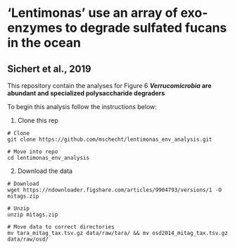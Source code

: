 # ‘Lentimonas’ use an array of exo-enzymes to degrade sulfated fucans in the ocean
## Sichert et al., 2019

This repository contain the analyses for Figure 6 ***Verrucomicrobia* are abundant and specialized polysaccharide degraders**

To begin this analysis follow the instructions below:

1. Clone this rep
```
# Clone
git clone https://github.com/mschecht/lentimonas_env_analysis.git

# Move into repo
cd lentimonas_env_analysis
```

2. Download the data
```
# Download
wget https://ndownloader.figshare.com/articles/9904793/versions/1 -O mitags.zip

# Unzip
unzip mitags.zip

# Move data to correct directories
mv tara_mitag_tax.tsv.gz data/raw/tara/ && mv osd2014_mitag_tax.tsv.gz data/raw/osd/
```
